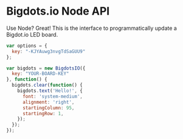 # Bigdots.io Node API

Use Node? Great! This is the interface to programmatically update a Bigdot.io LED board.

```js
var options = {
  key: "-KJYAuwg3nvgTdSaGUU9"
};

var bigdots = new BigdotsIO({
  key: "YOUR-BOARD-KEY"
}, function() {
  bigdots.clear(function() {
    bigdots.text('Hello!', {
      font: 'system-medium',
      alignment: 'right',
      startingColumn: 95,
      startingRow: 1,
    });
  });
});

```
